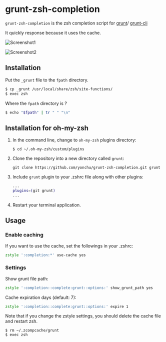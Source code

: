 # grunt-zsh-completion

`grunt-zsh-completion` is the zsh completion script for
[grunt](https://github.com/gruntjs/grunt)/
[grunt-cli](https://github.com/gruntjs/grunt-cli)

It quickly response because it uses the cache.

![Screenshot1](https://raw.github.com/yonchu/grunt-zsh-completion/master/img/screenshot01.png)

![Screenshot2](https://raw.github.com/yonchu/grunt-zsh-completion/master/img/screenshot02.png)


## Installation

Put the `_grunt` file to the `fpath` directory.

```sh
$ cp _grunt /usr/local/share/zsh/site-functions/
$ exec zsh
```

Where the `fpath` directory is ?

```sh
$ echo "$fpath" | tr " " "\n"
```

## Installation for oh-my-zsh

1. In the command line, change to `oh-my-zsh` plugins directory:

    ```console
    $ cd ~/.oh-my-zsh/custom/plugins
    ```

2. Clone the repository into a new directory called `grunt`:

    ```console
    git clone https://github.com/yonchu/grunt-zsh-completion.git grunt
    ```

3. Include `grunt` plugin to your .zshrc file along with other plugins:

    ```zsh
    ...
    plugins=(git grunt)
    ...
    ```

4. Restart your terminal application.

## Usage

### Enable caching

If you want to use the cache, set the followings in your .zshrc:

```zsh
zstyle ':completion:*' use-cache yes
```

### Settings

Show grunt file path:

```zsh
zstyle ':completion::complete:grunt::options:' show_grunt_path yes
```

Cache expiration days (default: 7):

```zsh
zstyle ':completion::complete:grunt::options:' expire 1
```

Note that if you change the zstyle settings,
you should delete the cache file and restart zsh.

```console
$ rm ~/.zcompcache/grunt
$ exec zsh
```
